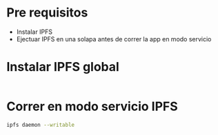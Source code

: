 # Pre requisitos
- Instalar IPFS 
- Ejectuar IPFS en una solapa antes de correr la app  en modo servicio

# Instalar IPFS global  
```bash

```

# Correr en modo servicio IPFS 
```bash
ipfs daemon --writable 
```